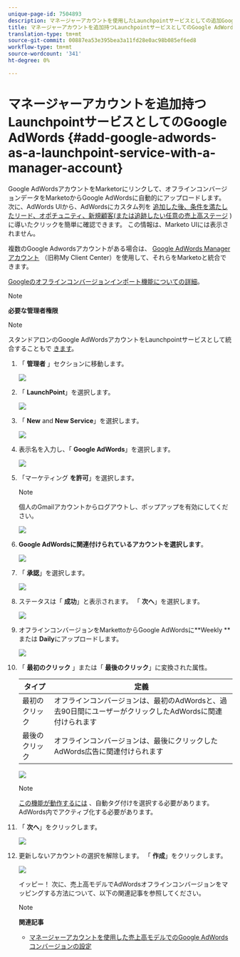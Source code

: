 ```yaml
---
unique-page-id: 7504893
description: マネージャーアカウントを使用したLaunchpointサービスとしての追加Google AdWords - Marketto Docs — 製品ドキュメント
title: マネージャーアカウントを追加持つLaunchpointサービスとしてのGoogle AdWords
translation-type: tm+mt
source-git-commit: 00887ea53e395bea3a11fd28e0ac98b085ef6ed8
workflow-type: tm+mt
source-wordcount: '341'
ht-degree: 0%

---
```



# マネージャーアカウントを追加持つLaunchpointサービスとしてのGoogle AdWords {#add-google-adwords-as-a-launchpoint-service-with-a-manager-account}

Google AdWordsアカウントをMarketorにリンクして、オフラインコンバージョンデータをMarketoからGoogle AdWordsに自動的にアップロードします。 次に、AdWords UIから、AdWordsにカスタム列を [追加した後、条件を満たしたリード、オポチュニティ、新規顧客(または追跡したい任意の売上高ステージ](https://support.google.com/adwords/answer/3073556) )に導いたクリックを簡単に確認できます。 この情報は、Marketo UIには表示されません。

複数のGoogle Adwordsアカウントがある場合は、 [Google AdWords Managerアカウント](https://www.google.com/adwords/manager-accounts/) （旧称My Client Center）を使用して、それらをMarketoと統合できます。

[Googleのオフラインコンバージョンインポート機能についての詳細](https://support.google.com/adwords/answer/2998031?hl=en)。

>[!NOTE]
>
>**必要な管理者権限**

>[!NOTE]
>
>スタンドアロンのGoogle AdWordsアカウントをLaunchpointサービスとして統合することもで [きます](add-google-adwords-as-a-launchpoint-service.md)。

1. 「 **管理者** 」セクションに移動します。

   ![](assets/login-admin-1.png)

1. 「 **LaunchPoint**」を選択します。

   ![](assets/image2014-12-5-14-3a35-3a27.png)

1. 「 **New** and **New Service**」を選択します。

   ![](assets/image2015-2-23-14-3a54-3a50.png)

1. 表示名を入力し、「 **Google AdWords**」を選択します。

   ![](assets/new-service-google-1.png)

1. 「マーケティング **を許可**」を選択します。

   >[!NOTE]
   >
   >個人のGmailアカウントからログアウトし、ポップアップを有効にしてください。

   ![](assets/image2015-2-26-20-3a54-3a1.png)

1. **Google AdWordsに関連付けられているアカウントを選択します**。

   ![](assets/image2015-2-23-15-3a31-3a16.png)

1. 「 **承認**」を選択します。

   ![](assets/image2015-2-23-16-3a32-3a45.png)

1. ステータスは「 **成功**」と表示されます。 「 **次へ**」を選択します。

   ![](assets/image2015-2-26-20-3a55-3a21.png)

1. オフラインコンバージョンをMarkettoからGoogle AdWordsに**Weekly **または **Daily**&#x200B;にアップロードします。

   ![](assets/image2015-3-27-14-3a7-3a45.png)

1. 「 **最初のクリック** 」または「 **最後のクリック**」に変換された属性。

   | タイプ | 定義 |
   |---|---|
   | 最初のクリック | オフラインコンバージョンは、最初のAdWordsと、過去90日間にユーザーがクリックしたAdWordsに関連付けられます |
   | 最後のクリック | オフラインコンバージョンは、最後にクリックしたAdWords広告に関連付けられます |

   ![](assets/image2015-3-27-14-3a10-3a46.png)

   >[!NOTE]
   >
   >[この機能が動作するには](https://support.google.com/adwords/answer/1752125?hl=en) 、自動タグ付けを選択する必要があります。 AdWords内でアクティブ化する必要があります。

1. 「 **次へ**」をクリックします。

   ![](assets/image2015-3-27-14-3a11-3a31.png)

1. 更新しないアカウントの選択を解除します。 「 **作成**」をクリックします。

   ![](assets/image2015-3-27-14-3a12-3a51.png)

   イッピー！ 次に、売上高モデルでAdWordsオフラインコンバージョンをマッピングする方法について、以下の関連記事を参照してください。

   >[!NOTE]
   >
   >**関連記事**
   >
   >    
   >    
   >    * [マネージャーアカウントを使用した売上高モデルでのGoogle AdWordsコンバージョンの設定](../../../product-docs/reporting/revenue-cycle-analytics/revenue-cycle-models/set-google-adwords-conversions-in-the-revenue-model-with-a-manager-account.md)


